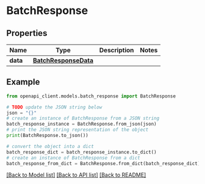 # BatchResponse


## Properties

Name | Type | Description | Notes
------------ | ------------- | ------------- | -------------
**data** | [**BatchResponseData**](BatchResponseData.md) |  | 

## Example

```python
from openapi_client.models.batch_response import BatchResponse

# TODO update the JSON string below
json = "{}"
# create an instance of BatchResponse from a JSON string
batch_response_instance = BatchResponse.from_json(json)
# print the JSON string representation of the object
print(BatchResponse.to_json())

# convert the object into a dict
batch_response_dict = batch_response_instance.to_dict()
# create an instance of BatchResponse from a dict
batch_response_from_dict = BatchResponse.from_dict(batch_response_dict)
```
[[Back to Model list]](../README.md#documentation-for-models) [[Back to API list]](../README.md#documentation-for-api-endpoints) [[Back to README]](../README.md)



